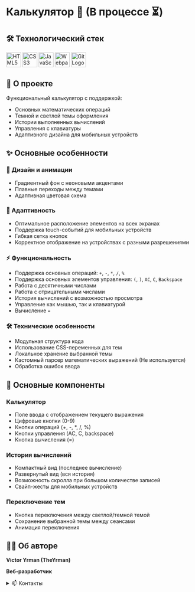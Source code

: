 # Калькулятор 🧮 (В процессе ⏳)

## 🛠 Технологический стек

<div align="left">
  <img src="https://cdn.jsdelivr.net/gh/devicons/devicon/icons/html5/html5-original.svg" height="40" width="40" alt="HTML5 Logo"/>
  <img src="https://cdn.jsdelivr.net/gh/devicons/devicon/icons/css3/css3-original.svg" height="40" width="40" alt="CSS3 Logo"/>
  <img src="https://cdn.jsdelivr.net/gh/devicons/devicon/icons/javascript/javascript-original.svg" height="40" width="40" alt="JavaScript Logo"/>
  <img src="https://cdn.jsdelivr.net/gh/devicons/devicon/icons/webpack/webpack-original.svg" height="40" width="40" alt="Webpack Logo"/>
  <img src="https://cdn.jsdelivr.net/gh/devicons/devicon/icons/git/git-original.svg" height="40" width="40" alt="Git Logo"/>
</div>

## 📝 О проекте

Функциональный калькулятор с поддержкой:

- Основных математических операций
- Темной и светлой темы оформления
- Истории выполненных вычислений
- Управления с клавиатуры
- Адаптивного дизайна для мобильных устройств

## ✨ Основные особенности

### 🎨 Дизайн и анимации

- Градиентный фон с неоновыми акцентами
- Плавные переходы между темами
- Адаптивная цветовая схема

### 📱 Адаптивность

- Оптимальное расположение элементов на всех экранах
- Поддержка touch-событий для мобильных устройств
- Гибкая сетка кнопок
- Корректное отображение на устройствах с разными разрешениями

### ⚡ Функциональность

- Поддержка основных операций: `+`, `-`, `*`, `/`, `%`
- Поддержка основных элементов управления: `(`, `)`, `AC`, `C`, `Backspace`
- Работа с десятичными числами
- Работа с отрицательными числами
- История вычислений с возможностью просмотра
- Управление как мышью, так и клавиатурой
- Вычисление `=`

### 🛠 Технические особенности

- Модульная структура кода
- Использование CSS-переменных для тем
- Локальное хранение выбранной темы
- Кастомный парсер математических выражений (Не используется)
- Обработка ошибок ввода

## 🧩 Основные компоненты

### Калькулятор

- Поле ввода с отображением текущего выражения
- Цифровые кнопки (0-9)
- Кнопки операций (+, -, \*, /, %)
- Кнопки управления (AC, C, backspace)
- Кнопка вычисления (=)

### История вычислений

- Компактный вид (последнее вычисление)
- Развернутый вид (вся история)
- Возможность скролла при большом количестве записей
- Свайп-жесты для мобильных устройств

### Переключение тем

- Кнопка переключения между светлой/темной темой
- Сохранение выбранной темы между сеансами
- Анимация переключения

## 👨‍💻 Об авторе

**Victor Yrman (TheYrman)**

**Веб-разработчик**

<details> <summary>📫 Контакты</summary>
<img src="https://upload.wikimedia.org/wikipedia/commons/8/82/Telegram_logo.svg" width="16" alt="Telegram"/> [Telegram](https://t.me/theyrman_development)

<img src="https://upload.wikimedia.org/wikipedia/commons/c/ca/LinkedIn_logo_initials.png" width="16" alt="LinkedIn"/> [LinkedIn](https://www.linkedin.com/in/vitya-yrman-a83508264/)

📍 Брест, Беларусь

</details>
